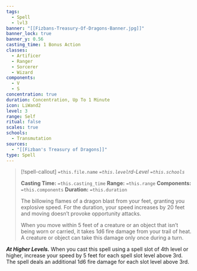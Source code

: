```yaml
---
tags:
  - Spell
  - lvl3
banner: "[[Fizbans-Treasury-Of-Dragons-Banner.jpg]]"
banner_lock: true
banner_y: 0.56
casting_time: 1 Bonus Action
classes:
  - Artificer
  - Ranger
  - Sorcerer
  - Wizard
components:
  - V
  - S
concentration: true
duration: Concentration, Up To 1 Minute
icon: LiWand2
level: 3
range: Self
ritual: false
scales: true
schools:
  - Transmutation
sources:
  - "[[Fizban's Treasury of Dragons]]"
type: Spell
---
```

>[!spell-callout] `=this.file.name`
>*`=this.level`rd-Level `=this.schools`*
>
>**Casting Time:** `=this.casting_time`
>**Range:** `=this.range`
>**Components:** `=this.components`
>**Duration:** `=this.duration`
>
>The billowing flames of a dragon blast from your feet, granting you explosive speed. For the duration, your speed increases by 20 feet and moving doesn’t provoke opportunity attacks.
>
>When you move within 5 feet of a creature or an object that isn’t being worn or carried, it takes 1d6 fire damage from your trail of heat. A creature or object can take this damage only once during a turn.
>
>
***At Higher Levels.*** When you cast this spell using a spell slot of 4th level or higher, increase your speed by 5 feet for each spell slot level above 3rd. The spell deals an additional 1d6 fire damage for each slot level above 3rd.